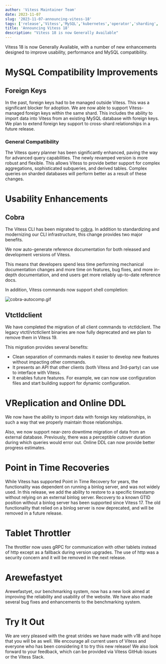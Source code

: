 ```yaml
---
author: 'Vitess Maintainer Team'
date: 2023-11-07
slug: '2023-11-07-announcing-vitess-18'
tags: ['release','Vitess','MySQL','kubernetes','operator','sharding', 'Orchestration', 'Failover', 'High-Availability']
title: 'Announcing Vitess 18'
description: "Vitess 18 is now Generally Available"
---
```


Vitess 18 is now Generally Available, with a number of new enhancements designed to improve usability, performance and MySQL compatibility.

# MySQL Compatibility Improvements

## Foreign Keys

In the past, foreign keys had to be managed outside Vitess. This was a significant blocker for adoption.
We are now able to support Vitess-managed foreign keys within the same shard. 
This includes the ability to import data into Vitess from an existing MySQL database with foreign keys. 
We plan to extend foreign key support to cross-shard relationships in a future release.

### General Compatibility

The Vitess query planner has been significantly enhanced, paving the way for advanced query capabilities. 
The newly revamped version is more robust and flexible. 
This allows Vitess to provide better support for complex aggregations, sophisticated subqueries, and derived tables. 
Complex queries on sharded databases will perform better as a result of these changes.

# Usability Enhancements

## Cobra

The Vitess CLI has been migrated to [cobra](https://github.com/spf13/cobra).
In addition to standardizing and modernizing our CLI infrastructure, this change provides two major benefits.

We now auto-generate reference documentation for both released and development versions of Vitess.

This means that developers spend less time performing mechanical documentation changes and 
more time on features, bug fixes, and more in-depth documentation, and end users get more reliably up-to-date 
reference docs.

In addition, Vitess commands now support shell completion:

![cobra-autocomp.gif](/files/2023-11-07-announcing-vitess-18/cobra-autocomp.gif)

## Vtctldclient

We have completed the migration of all client commands to vtctldclient. The legacy vtctl/vtctlclient binaries 
are now fully deprecated and we plan to remove them in Vitess 19.

This migration provides several benefits:
- Clean separation of commands makes it easier to develop new features without impacting other commands.
- It presents an API that other clients (both Vitess and 3rd-party) can use to interface with Vitess.
- It enables future features. For example, we can now use configuration files and start building support for dynamic configuration.

# VReplication and Online DDL

We now have the ability to import data with foreign key relationships, in such a way that we properly maintain those relationships.

Also, we now support near-zero downtime migration of data from an external database. 
Previously, there was a perceptible cutover duration during which queries would error out.
Online DDL can now provide better progress estimates.

# Point in Time Recoveries
While Vitess has supported Point in Time Recovery for years, the functionality was dependent on running a binlog server, and was not widely used. 
In this release, we add the ability to restore to a specific timestamp without relying on an external binlog server. 
Recovery to a known GTID position without a binlog server has been supported since Vitess 17.
The old functionality that relied on a binlog server is now deprecated, and will be removed in a future release.

# Tablet Throttler

The throttler now uses gRPC for communication with other tablets instead of http except as a fallback during version upgrades. 
The use of http was a security concern and it will be removed in the next release.

# Arewefastyet

Arewefastyet, our benchmarking system, now has a new look aimed at improving the reliability and usability of the website. 
We have also made several bug fixes and enhancements to the benchmarking system.

# Try It Out

We are very pleased with the great strides we have made with v18 and hope that you will be as well. 
We encourage all current users of Vitess and everyone who has been considering it to try this new release! 
We also look forward to your feedback, which can be provided via Vitess GitHub issues or the Vitess Slack.
